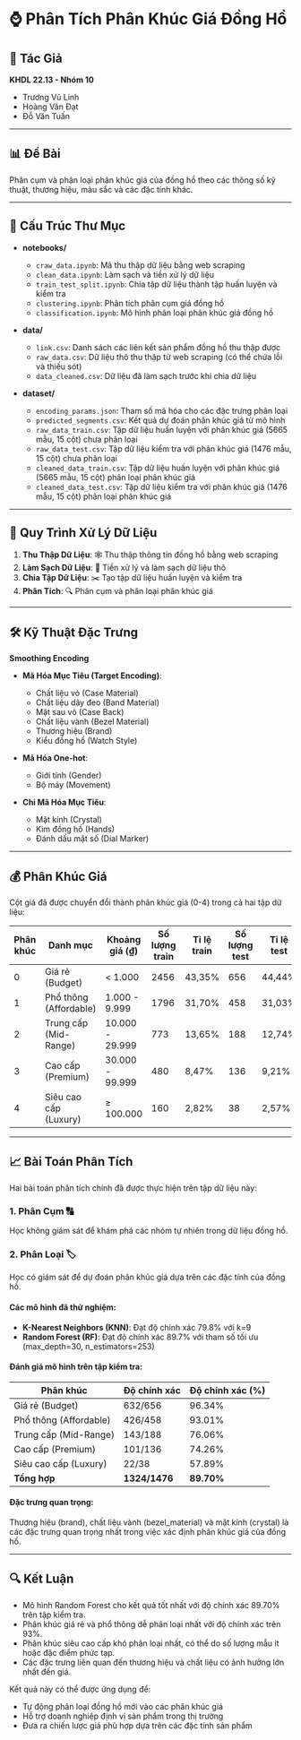 # ⌚ Phân Tích Phân Khúc Giá Đồng Hồ

## 👥 Tác Giả

**KHDL 22.13 - Nhóm 10**

-   Trương Vũ Linh
-   Hoàng Văn Đạt
-   Đỗ Văn Tuấn

---

## 📊 Đề Bài

Phân cụm và phân loại phân khúc giá của đồng hồ theo các thông số kỹ thuật, thương hiệu, màu sắc và các đặc tính khác.

---

## 📁 Cấu Trúc Thư Mục

-   **notebooks/**

    -   `craw_data.ipynb`: Mã thu thập dữ liệu bằng web scraping
    -   `clean_data.ipynb`: Làm sạch và tiền xử lý dữ liệu
    -   `train_test_split.ipynb`: Chia tập dữ liệu thành tập huấn luyện và kiểm tra
    -   `clustering.ipynb`: Phân tích phân cụm giá đồng hồ
    -   `classification.ipynb`: Mô hình phân loại phân khúc giá đồng hồ

-   **data/**

    -   `link.csv`: Danh sách các liên kết sản phẩm đồng hồ thu thập được
    -   `raw_data.csv`: Dữ liệu thô thu thập từ web scraping (có thể chứa lỗi và thiếu sót)
    -   `data_cleaned.csv`: Dữ liệu đã làm sạch trước khi chia dữ liệu

-   **dataset/**
    -   `encoding_params.json`: Tham số mã hóa cho các đặc trưng phân loại
    -   `predicted_segments.csv`: Kết quả dự đoán phân khúc giá từ mô hình
    -   `raw_data_train.csv`: Tập dữ liệu huấn luyện với phân khúc giá (5665 mẫu, 15 cột) chưa phân loại
    -   `raw_data_test.csv`: Tập dữ liệu kiểm tra với phân khúc giá (1476 mẫu, 15 cột) chưa phân loại
    -   `cleaned_data_train.csv`: Tập dữ liệu huấn luyện với phân khúc giá (5665 mẫu, 15 cột) phân loại phân khúc giá
    -   `cleaned_data_test.csv`: Tập dữ liệu kiểm tra với phân khúc giá (1476 mẫu, 15 cột) phân loại phân khúc giá

---

## 🔄 Quy Trình Xử Lý Dữ Liệu

1. **Thu Thập Dữ Liệu**: 🕸️ Thu thập thông tin đồng hồ bằng web scraping
2. **Làm Sạch Dữ Liệu**: 🧹 Tiền xử lý và làm sạch dữ liệu thô
3. **Chia Tập Dữ Liệu**: ✂️ Tạo tập dữ liệu huấn luyện và kiểm tra
4. **Phân Tích**: 🔍 Phân cụm và phân loại phân khúc giá

---

## 🛠️ Kỹ Thuật Đặc Trưng

**Smoothing Encoding**

-   **Mã Hóa Mục Tiêu (Target Encoding)**:

    -   Chất liệu vỏ (Case Material)
    -   Chất liệu dây đeo (Band Material)
    -   Mặt sau vỏ (Case Back)
    -   Chất liệu vành (Bezel Material)
    -   Thương hiệu (Brand)
    -   Kiểu đồng hồ (Watch Style)

-   **Mã Hóa One-hot**:

    -   Giới tính (Gender)
    -   Bộ máy (Movement)

-   **Chỉ Mã Hóa Mục Tiêu**:
    -   Mặt kính (Crystal)
    -   Kim đồng hồ (Hands)
    -   Đánh dấu mặt số (Dial Marker)

---

## 💰 Phân Khúc Giá

Cột giá đã được chuyển đổi thành phân khúc giá (0-4) trong cả hai tập dữ liệu:

| Phân khúc | Danh mục               | Khoảng giá (₫)  | Số lượng train | Tỉ lệ train | Số lượng test | Tỉ lệ test |
| --------- | ---------------------- | --------------- | -------------- | ----------- | ------------- | ---------- |
| 0         | Giá rẻ (Budget)        | < 1.000         | 2456           | 43,35%      | 656           | 44,44%     |
| 1         | Phổ thông (Affordable) | 1.000 - 9.999   | 1796           | 31,70%      | 458           | 31,03%     |
| 2         | Trung cấp (Mid-Range)  | 10.000 - 29.999 | 773            | 13,65%      | 188           | 12,74%     |
| 3         | Cao cấp (Premium)      | 30.000 - 99.999 | 480            | 8,47%       | 136           | 9,21%      |
| 4         | Siêu cao cấp (Luxury)  | ≥ 100.000       | 160            | 2,82%       | 38            | 2,57%      |

---

## 📈 Bài Toán Phân Tích

Hai bài toán phân tích chính đã được thực hiện trên tập dữ liệu này:

### 1. Phân Cụm 🔠

Học không giám sát để khám phá các nhóm tự nhiên trong dữ liệu đồng hồ.

### 2. Phân Loại 🏷️

Học có giám sát để dự đoán phân khúc giá dựa trên các đặc tính của đồng hồ.

#### Các mô hình đã thử nghiệm:

- **K-Nearest Neighbors (KNN)**: Đạt độ chính xác 79.8% với k=9
- **Random Forest (RF)**: Đạt độ chính xác 89.7% với tham số tối ưu (max_depth=30, n_estimators=253)

#### Đánh giá mô hình trên tập kiểm tra:

| Phân khúc             | Độ chính xác | Độ chính xác (%) |
|-----------------------|--------------|-----------------|
| Giá rẻ (Budget)       | 632/656      | 96.34%          |
| Phổ thông (Affordable)| 426/458      | 93.01%          |
| Trung cấp (Mid-Range) | 143/188      | 76.06%          |
| Cao cấp (Premium)     | 101/136      | 74.26%          |
| Siêu cao cấp (Luxury) | 22/38        | 57.89%          |
| **Tổng hợp**          | **1324/1476**| **89.70%**      |

#### Đặc trưng quan trọng:

Thương hiệu (brand), chất liệu vành (bezel_material) và mặt kính (crystal) là các đặc trưng quan trọng nhất trong việc xác định phân khúc giá của đồng hồ.

---

## 🔍 Kết Luận

- Mô hình Random Forest cho kết quả tốt nhất với độ chính xác 89.70% trên tập kiểm tra.
- Phân khúc giá rẻ và phổ thông dễ phân loại nhất với độ chính xác trên 93%.
- Phân khúc siêu cao cấp khó phân loại nhất, có thể do số lượng mẫu ít hoặc đặc điểm phức tạp.
- Các đặc trưng liên quan đến thương hiệu và chất liệu có ảnh hưởng lớn nhất đến giá.

Kết quả này có thể được ứng dụng để:
- Tự động phân loại đồng hồ mới vào các phân khúc giá
- Hỗ trợ doanh nghiệp định vị sản phẩm trong thị trường
- Đưa ra chiến lược giá phù hợp dựa trên các đặc tính sản phẩm
